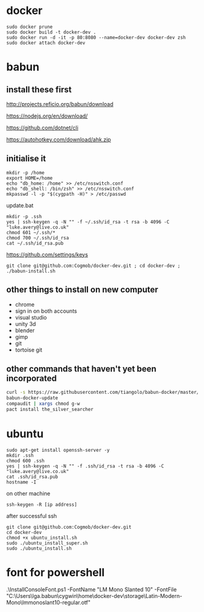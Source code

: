 # docker

    sudo docker prune
    sudo docker build -t docker-dev .
    sudo docker run -d -it -p 80:8080 --name=docker-dev docker-dev zsh
    sudo docker attach docker-dev

# babun

## install these first ##

http://projects.reficio.org/babun/download

https://nodejs.org/en/download/

https://github.com/dotnet/cli

https://autohotkey.com/download/ahk.zip

## initialise it

    mkdir -p /home
	export HOME=/home
	echo "db_home: /home" >> /etc/nsswitch.conf
	echo "db_shell: /bin/zsh" >> /etc/nsswitch.conf
	mkpasswd -l -p "$(cygpath -H)" > /etc/passwd

update.bat

    mkdir -p .ssh
	yes | ssh-keygen -q -N "" -f ~/.ssh/id_rsa -t rsa -b 4096 -C "luke.avery@live.co.uk"
	chmod 601 ~/.ssh/*
    chmod 700 ~/.ssh/id_rsa
	cat ~/.ssh/id_rsa.pub

https://github.com/settings/keys

    git clone git@github.com:Cogmob/docker-dev.git ; cd docker-dev ; ./babun-install.sh

## other things to install on new computer ##

* chrome
* sign in on both accounts
* visual studio
* unity 3d
* blender
* gimp
* git
* tortoise git

## other commands that haven't yet been incorporated

``` sh
curl -s https://raw.githubusercontent.com/tiangolo/babun-docker/master/setup.sh | source /dev/stdin
babun-docker-update
compaudit | xargs chmod g-w
pact install the_silver_searcher
```

# ubuntu

    sudo apt-get install openssh-server -y
    mkdir .ssh
    chmod 600 .ssh
    yes | ssh-keygen -q -N "" -f .ssh/id_rsa -t rsa -b 4096 -C "luke.avery@live.co.uk"
    cat .ssh/id_rsa.pub
    hostname -I

on other machine

    ssh-keygen -R [ip address]

after successful ssh

    git clone git@github.com:Cogmob/docker-dev.git
    cd docker-dev
    chmod +x ubuntu_install.sh
    sudo ./ubuntu_install_super.sh
    sudo ./ubuntu_install.sh

# font for powershell

.\InstallConsoleFont.ps1 -FontName "LM Mono Slanted 10" -FontFile "C:\Users\lga\.babun\cygwin\home\docker-dev\storage\Latin-Modern-Mono\lmmonoslant10-regular.otf"
